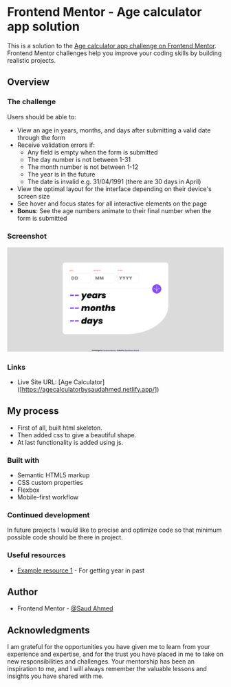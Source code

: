 # Frontend Mentor - Age calculator app solution

This is a solution to the [Age calculator app challenge on Frontend Mentor](https://www.frontendmentor.io/challenges/age-calculator-app-dF9DFFpj-Q). Frontend Mentor challenges help you improve your coding skills by building realistic projects.


## Overview

### The challenge

Users should be able to:

- View an age in years, months, and days after submitting a valid date through the form
- Receive validation errors if:
  - Any field is empty when the form is submitted
  - The day number is not between 1-31
  - The month number is not between 1-12
  - The year is in the future
  - The date is invalid e.g. 31/04/1991 (there are 30 days in April)
- View the optimal layout for the interface depending on their device's screen size
- See hover and focus states for all interactive elements on the page
- **Bonus**: See the age numbers animate to their final number when the form is submitted

### Screenshot

![](./screenshot.jpg)

### Links

- Live Site URL: [Age Calculator] ([https://agecalculatorbysaudahmed.netlify.app/])

## My process

- First of all, built html skeleton.
- Then added css to give a beautiful shape.
- At last functionality is added using js.

### Built with

- Semantic HTML5 markup
- CSS custom properties
- Flexbox
- Mobile-first workflow


### Continued development

In future projects I would like to precise and optimize code so that minimum possible code should be there in project.

### Useful resources

- [Example resource 1](https://dev.to) - For getting year in past

## Author

- Frontend Mentor - [@Saud Ahmed](https://www.frontendmentor.io/profile/Saud-Ahmed-Chachar)

## Acknowledgments

I am grateful for the opportunities you have given me to learn from your experience and expertise, and for the trust you have placed in me to take on new responsibilities and challenges. Your mentorship has been an inspiration to me, and I will always remember the valuable lessons and insights you have shared with me.
